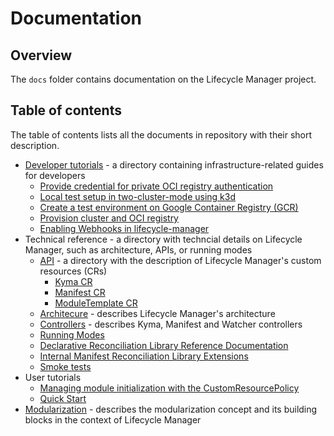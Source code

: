 # Documentation

## Overview

The `docs` folder contains documentation on the Lifecycle Manager project.

## Table of contents

The table of contents lists all the documents in repository with their short description.

- [Developer tutorials](./developer-tutorials/README.md) - a directory containing infrastructure-related guides for developers
  - [Provide credential for private OCI registry authentication](./developer-tutorials/config-private-registry.md)
  - [Local test setup in two-cluster-mode using k3d](./developer-tutorials/local-test-setup.md)
  - [Create a test environment on Google Container Registry (GCR)](./developer-tutorials/prepare-gcr-registry.md)
  - [Provision cluster and OCI registry](./developer-tutorials/provision-cluster-and-registry.md)
  - [Enabling Webhooks in lifecycle-manager](./developer-tutorials/starting-operator-with-webhooks.md)
- Technical reference - a directory with techncial details on Lifecycle Manager, such as architecture, APIs, or running modes
  - [API](./technical-reference/api/README.md) - a directory with the description of Lifecycle Manager's custom resources (CRs)
    - [Kyma CR](./technical-reference/api/kyma-cr.md)
    - [Manifest CR](./technical-reference/api/manifest-cr.md)
    - [ModuleTemplate CR](./technical-reference/api/moduleTemplate-cr.md)
  - [Architecure](./technical-reference/architecture.md) - describes Lifecycle Manager's architecture
  - [Controllers](./technical-reference/controllers.md) - describes Kyma, Manifest and Watcher controllers
  - [Running Modes](./technical-reference/running-modes.md)
  - [Declarative Reconciliation Library Reference Documentation](../internal/declarative/README.md)
  - [Internal Manifest Reconciliation Library Extensions](../internal/manifest/README.md)
  - [Smoke tests](../tests/smoke_test/README.md)
- User tutorials
  - [Managing module initialization with the CustomResourcePolicy](./user-tutorials/manage-module-with-custom-resource-policy.md)
  - [Quick Start](./user-tutorials/quick-start.md)
- [Modularization](modularization.md) - describes the modularization concept and its building blocks in the context of Lifecycle Manager
